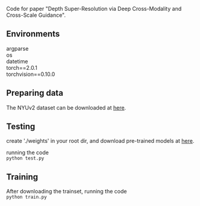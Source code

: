 Code for paper "Depth Super-Resolution via Deep Cross-Modality and Cross-Scale Guidance".

Environments
-----
argparse  
os  
datetime  
torch==2.0.1  
torchvision==0.10.0

Preparing data
-----
The NYUv2 dataset can be downloaded at [here](https://drive.google.com/drive/folders/1SoB1Zh4c4RQEdAWL37BbY57kh0bCz2Rp?dmr=1&ec=wgc-drive-globalnav-goto).

Testing
-----
create './weights' in your root dir, and download pre-trained models at [here](https://drive.google.com/drive/folders/1ZfAglfrddQrkUEmsYEaOU9DAAIpGs-MH?dmr=1&ec=wgc-drive-globalnav-goto).

running the code  
`python test.py`

Training
-----
After downloading the trainset, running the code  
`python train.py`
